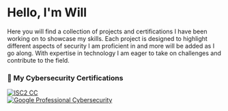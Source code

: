 # Hello, I'm Will
Here you will find a collection of projects and certifications I have been working on to showcase my skills.
Each project is designed to highlight different aspects of security I am proficient in and more will be added as I go along. 
With expertise in technology I am eager to take on challenges and contribute to the field. 

### 🏅 My Cybersecurity Certifications  

[![ISC2 CC](https://img.shields.io/badge/ISC2-Certified%20in%20Cybersecurity-green?style=for-the-badge&logo=isc2)](https://www.isc2.org/)  
[![Google Professional Cybersecurity](https://img.shields.io/badge/Google-Cybersecurity-blue?style=for-the-badge&logo=google)](https://www.credential.net/)  
